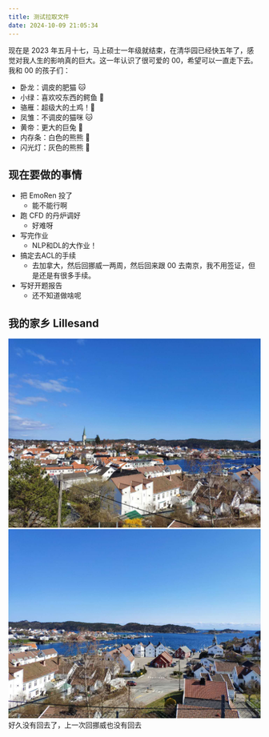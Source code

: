 ```yaml
---
title: 测试拉取文件
date: 2024-10-09 21:05:34
---
```

现在是 2023 年五月十七，马上硕士一年级就结束，在清华园已经快五年了，感觉对我人生的影响真的巨大。这一年认识了很可爱的 00，希望可以一直走下去。
我和 00 的孩子们：

* 卧龙：调皮的肥猫 🐱
* 小绿：喜欢咬东西的鳄鱼 🐊
* 骆雁：超级大的土鸡！🐰
* 凤雏：不调皮的猫咪 🐱
* 黄帝：更大的巨兔 🐰
* 内存条：白色的熊熊 🐻
* 闪光灯：灰色的熊熊 🐻

## 现在要做的事情

* 把 EmoRen 投了
    * 能不能行啊
* 跑 CFD 的丹炉调好
    * 好难呀
* 写完作业
    * NLP和DL的大作业！
* 搞定去ACL的手续
    * 去加拿大，然后回挪威一两周，然后回来跟 00 去南京，我不用签证，但是还是有很多手续。
* 写好开题报告
    * 还不知道做啥呢

## 我的家乡 Lillesand

[![Lillesand，挪威南边的一个沿海小镇，人口大约一万。我出生长大的地方，到本科来清华才离开的。](https://github.com/chen-yingfa/chen-yingfa.github.io/raw/main/source/_posts/%E7%AC%AC%E4%B8%80%E4%B8%AA%E5%B8%96%E5%AD%90%EF%BC%8C%E7%9E%8E%E5%86%99%E7%82%B9%E4%B8%9C%E8%A5%BF/lillesand0.jpg)](https://github.com/chen-yingfa/chen-yingfa.github.io/blob/main/source/_posts/%E7%AC%AC%E4%B8%80%E4%B8%AA%E5%B8%96%E5%AD%90%EF%BC%8C%E7%9E%8E%E5%86%99%E7%82%B9%E4%B8%9C%E8%A5%BF/lillesand0.jpg)
[![Lillesand 的港口](https://github.com/chen-yingfa/chen-yingfa.github.io/raw/main/source/_posts/%E7%AC%AC%E4%B8%80%E4%B8%AA%E5%B8%96%E5%AD%90%EF%BC%8C%E7%9E%8E%E5%86%99%E7%82%B9%E4%B8%9C%E8%A5%BF/lillesand1.jpg)](https://github.com/chen-yingfa/chen-yingfa.github.io/blob/main/source/_posts/%E7%AC%AC%E4%B8%80%E4%B8%AA%E5%B8%96%E5%AD%90%EF%BC%8C%E7%9E%8E%E5%86%99%E7%82%B9%E4%B8%9C%E8%A5%BF/lillesand1.jpg)
好久没有回去了，上一次回挪威也没有回去
            